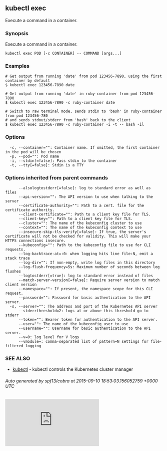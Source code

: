 <!-- BEGIN MUNGE: UNVERSIONED_WARNING -->


<!-- END MUNGE: UNVERSIONED_WARNING -->

## kubectl exec

Execute a command in a container.

### Synopsis


Execute a command in a container.

```
kubectl exec POD [-c CONTAINER] -- COMMAND [args...]
```

### Examples

```
# Get output from running 'date' from pod 123456-7890, using the first container by default
$ kubectl exec 123456-7890 date
	
# Get output from running 'date' in ruby-container from pod 123456-7890
$ kubectl exec 123456-7890 -c ruby-container date

# Switch to raw terminal mode, sends stdin to 'bash' in ruby-container from pod 123456-780
# and sends stdout/stderr from 'bash' back to the client
$ kubectl exec 123456-7890 -c ruby-container -i -t -- bash -il
```

### Options

```
  -c, --container="": Container name. If omitted, the first container in the pod will be chosen
  -p, --pod="": Pod name
  -i, --stdin[=false]: Pass stdin to the container
  -t, --tty[=false]: Stdin is a TTY
```

### Options inherited from parent commands

```
      --alsologtostderr[=false]: log to standard error as well as files
      --api-version="": The API version to use when talking to the server
      --certificate-authority="": Path to a cert. file for the certificate authority.
      --client-certificate="": Path to a client key file for TLS.
      --client-key="": Path to a client key file for TLS.
      --cluster="": The name of the kubeconfig cluster to use
      --context="": The name of the kubeconfig context to use
      --insecure-skip-tls-verify[=false]: If true, the server's certificate will not be checked for validity. This will make your HTTPS connections insecure.
      --kubeconfig="": Path to the kubeconfig file to use for CLI requests.
      --log-backtrace-at=:0: when logging hits line file:N, emit a stack trace
      --log-dir="": If non-empty, write log files in this directory
      --log-flush-frequency=5s: Maximum number of seconds between log flushes
      --logtostderr[=true]: log to standard error instead of files
      --match-server-version[=false]: Require server version to match client version
      --namespace="": If present, the namespace scope for this CLI request.
      --password="": Password for basic authentication to the API server.
  -s, --server="": The address and port of the Kubernetes API server
      --stderrthreshold=2: logs at or above this threshold go to stderr
      --token="": Bearer token for authentication to the API server.
      --user="": The name of the kubeconfig user to use
      --username="": Username for basic authentication to the API server.
      --v=0: log level for V logs
      --vmodule=: comma-separated list of pattern=N settings for file-filtered logging
```

### SEE ALSO

* [kubectl](kubectl.md)	 - kubectl controls the Kubernetes cluster manager

###### Auto generated by spf13/cobra at 2015-09-10 18:53:03.156052759 +0000 UTC



<!-- BEGIN MUNGE: IS_VERSIONED -->
  <!-- TAG IS_VERSIONED -->
  <!-- END MUNGE: IS_VERSIONED -->


<!-- BEGIN MUNGE: GENERATED_ANALYTICS -->
[![Analytics](https://kubernetes-site.appspot.com/UA-36037335-10/GitHub/docs/user-guide/kubectl/kubectl_exec.md?pixel)]()
<!-- END MUNGE: GENERATED_ANALYTICS -->
